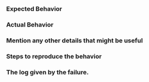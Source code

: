 ### Expected Behavior


### Actual Behavior


### Mention any other details that might be useful


### Steps to reproduce the behavior


### The log given by the failure.